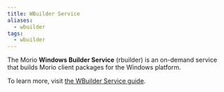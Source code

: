 ```yaml
---
title: WBuilder Service
aliases:
  - wbuilder
tags:
  - wbuilder
---
```


The Morio **Windows Builder Service** (rbuilder) is an on-demand service that builds
Morio client packages for the Windows platform.

To learn more, visit [the WBuilder Service guide](/docs/guides/services/wbuilder).


